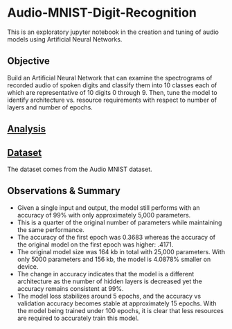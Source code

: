 # Audio-MNIST-Digit-Recognition
This is an exploratory jupyter notebook in the creation and tuning of audio models using Artificial Neural Networks.

## Objective
Build an Artificial Neural Network that can examine the spectrograms of recorded audio of spoken digits and classify them into 10 classes each of which are representative of 10 digits 0 through 9. Then, tune the model to identify architecture vs. resource requirements with respect to number of layers and number of epochs.

## [Analysis](Audio_MNIST_Digit_Recognition.ipynb)

## [Dataset](https://www.kaggle.com/datasets/alanchn31/free-spoken-digits)
The dataset comes from the Audio MNIST dataset.

## Observations & Summary
- Given a single input and output, the model still performs with an accuracy of 99% with only approximately 5,000 parameters.
- This is a quarter of the original number of parameters while maintaining the same performance.
- The accuracy of the first epoch was 0.3683 whereas the accuracy of the original model on the first epoch was higher: .4171.
- The original model size was 164 kb in total with 25,000 parameters. With only 5000 parameters and 156 kb, the model is 4.0878% smaller on device.
- The change in accuracy indicates that the model is a different architecture as the number of hidden layers is decreased yet the accuracy remains consistent at 99%.
- The model loss stabilizes around 5 epochs, and the accuracy vs validation accuracy becomes stable at approximately 15 epochs. With the model being trained under 100 epochs, it is clear that less resources are required to accurately train this model.
